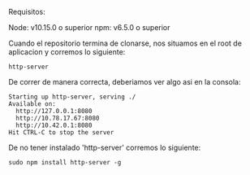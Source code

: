 Requisitos:

Node: v10.15.0 o superior
npm: v6.5.0 o superior


Cuando el repositorio termina de clonarse, nos situamos en el root de aplicacion y corremos lo siguiente:

```
http-server
```

De correr de manera correcta, deberiamos ver algo asi en la consola:

```
Starting up http-server, serving ./
Available on:
  http://127.0.0.1:8080
  http://10.78.17.67:8080
  http://10.42.0.1:8080
Hit CTRL-C to stop the server
```

De no tener instalado 'http-server' corremos lo siguiente:
```
sudo npm install http-server -g
```
